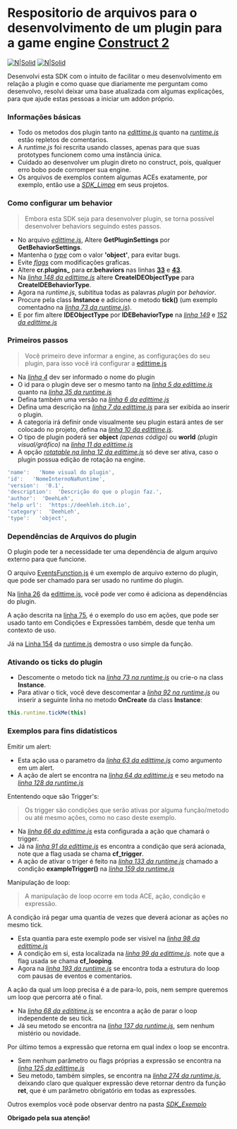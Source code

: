 # Respositorio de arquivos para o desenvolvimento de um plugin para a game engine [Construct 2](https://www.construct.net/en/construct-2/download)

[![N|Solid](https://cdn.discordapp.com/attachments/631607183301148672/724397007170568313/paypal.png)](https://www.paypal.com/cgi-bin/webscr?cmd=_donations&business=fabinhoec2210@gmail.com&item_name=F%C3%A1bio&currency_code=BRL)  [![N|Solid](https://cdn.discordapp.com/attachments/631607183301148672/724397005543178270/picpay.png)](https://app.picpay.com/user/smuu)

Desenvolvi esta SDK com o intuito de facilitar o meu desenvolvimento em relação a plugin e como quase que diariamente me perguntam como desenvolvo, resolvi deixar uma base atualizada com algumas explicações, para que ajude estas pessoas a iniciar um addon próprio.

### Informações básicas

- Todo os metodos dos plugin tanto na [*edittime.js*](/SDK_Exemplo/edittime.js) quanto na [*runtime.js*](/SDK_Exemplo/runtime.js) estão repletos de comentarios.
- A *runtime.js* foi rescrita usando classes, apenas para que suas prototypes funcionem como uma instância única.
- Cuidado ao desenvolver um plugin direto no construct, pois, qualquer erro bobo pode corromper sua engine.
- Os arquivos de exemplos contem algumas ACEs exatamente, por exemplo, então use a [*SDK_Limpa*](/SDK_Limpa) em seus projetos.

### Como configurar um behavior

> Embora esta SDK seja para desenvolver plugin, se torna possível desenvolver behaviors seguindo estes passos.

- No arquivo [*edittime.js*](/SDK_Exemplo/edittime.js#L2), Altere **GetPluginSettings** por **GetBehaviorSettings**.
- Mantenha o [*type*](/SDK_Exemplo/edittime.js#L11) com o valor **'object'**, para evitar bugs.
- Evite [*flags*](/SDK_Exemplo/edittime.js#L13) com modificações graficas.
- Altere **cr.plugins_** para **cr.behaviors** nas linhas [**33**](/SDK_Exemplo/runtime.js#L33) e [**43**](/SDK_Exemplo/runtime.js#L43).
- Na [*linha 148 da edittime.js*](/SDK_Exemplo/edittime.js#L148) altere **CreateIDEObjectType** para **CreateIDEBehaviorType**.
- Agora na *runtime.js*, subititua todas as palavras *plugin* por *behavior*.
- Procure pela class **Instance** e adicione o metodo **tick()** (um exemplo comentadno na [*linha 73 da runtime.js*](/SDK_Exemplo/runtime.js#L73)).
- E por fim altere **IDEObjectType** por **IDEBehaviorType** na [*linha 149*](/SDK_Exemplo/edittime.js#L149) e [*152 da edittime.js*](/SDK_Exemplo/edittime.js#L152)

### Primeiros passos

> Você primeiro deve informar a engine, as configurações do seu plugin, para isso você irá configurar a [edittime.js](/SDK_Exemplo/edittime.js)

- Na [*linha 4*](/SDK_Exemplo/edittime.js#L4) dev ser informado o nome do plugin
- O id para o plugin deve ser o mesmo tanto na [*linha 5 da edittime.js*](/SDK_Exemplo/edittime.js#L5) quanto na [*linha 35 da runtime.js*](/SDK_Exemplo/runtime.js#L35)
- Defina também uma versão na [*linha 6 da edittime.js*](/SDK_Exemplo/edittime.js#L6)
- Defina uma descrição na [*linha 7 da edittime.js*](/SDK_Exemplo/edittime.js#L7) para ser exibida ao inserir o plugin.
- A categoria irá definir onde visualmente seu plugin estará antes de ser colocado no projeto, defina na [*linha 10 da edittime.js*](/SDK_Exemplo/edittime.js#L10).
- O tipo de plugin poderá ser **object** *(apenas código)* ou **world** *(plugin visual/gráfico)* na [*linha 11 da edittime.js*](/SDK_Exemplo/edittime.js#L11)
- A opção [*rotatable na linha 12 da edittime.js*](/SDK_Exemplo/edittime.js#L12) só deve ser ativa, caso o plugin possua edição de rotação na engine.

```js
'name':   'Nome visual do plugin',
'id':   'NomeInternoNaRuntime',
'version':  '0.1',
'description':  'Descrição do que o plugin faz.',
'author':  'DeehLeh',
'help url':  'https://deehleh.itch.io',
'category':  'DeehLeh',
'type':   'object',
```

### Dependências de Arquivos do plugin

O plugin pode ter a necessidade ter uma dependência de algum arquivo externo para que funcione.

O arquivo  [EventsFunction.js](/SDK_Exemplo/EventsFunction.js) é um exemplo de arquivo externo do plugin, que pode ser chamado para ser usado no runtime do plugin.

Na [linha 26](/SDK_Exemplo/edittime.js#L26) da [edittime.js](/SDK_Exemplo/edittime.js), você pode ver como é adiciona as dependências do plugin.

A ação descrita na [linha 75](/SDK_Exemplo/edittime.js#L75), é o exemplo do uso em ações, que pode ser usado tanto em Condições e Expressões também, desde que tenha um contexto de uso.

Já na  [Linha 154](/SDK_Exemplo/runtime.js#L154) da [runtime.js](/SDK_Exemplo/runtime.js) demostra o uso simple da função.

### Ativando os ticks do plugin

- Descomente o metodo tick na [*linha 73 na runtime.js*](/SDK_Exemplo/runtime.js#L73) ou crie-o na class  **Instance**.
- Para ativar o tick, você deve descomentar a [*linha 92 na runtime.js*](/SDK_Exemplo/runtime.js#L92) ou inserir a seguinte linha no metodo **OnCreate** da class **Instance**:

```js
this.runtime.tickMe(this)
```

### Exemplos para fins didatísticos

Emitir um alert:

- Esta ação usa o parametro da [*linha 63 da edittime.js*](/SDK_Exemplo/edittime.js#L64) como argumento em um alert.
- A ação de alert se encontra na [*linha 64 da edittime.js*](/SDK_Exemplo/edittime.js#L64) e seu metodo na [*linha 128 da runtime.js*](/SDK_Exemplo/runtime.js#L128)

Ententendo oque são Trigger's:
> Os trigger são condições que serão ativas por alguma função/metodo ou até mesmo ações, como no caso deste exemplo.

- Na [*linha 66 da edittime.js*](/SDK_Exemplo/edittime.js#L66) esta configurada a ação que chamará o trigger.
- Já na [*linha 91 da edittime.js*](/SDK_Exemplo/edittime.js#L91) es encontra a condição que será acionada, note que a flag usada se chama **cf_trigger**.
- A ação de ativar o triger é feito na [*linha 133 da runtime.js*](/SDK_Exemplo/runtime.js#L133) chamado a condição **exampleTrigger()** na [*linha 159 da runtime.js*](/SDK_Exemplo/runtime.js#L159)

Manipulação de loop:
> A manipulação de loop ocorre em toda ACE, ação, condição e expressão.

A condição irá pegar uma quantia de vezes que deverá acionar as ações no mesmo tick.

- Esta quantia para este exemplo pode ser visivel na [*linha 98 da edittime.js*](/SDK_Exemplo/edittime.js#L98)
- A condição em si, esta localizada na [*linha 99 da edittime.js*](/SDK_Exemplo/edittime.js#L99). note que a flag usada se chama **cf_looping**.
- Agora na [*linha 193 da runtime.js*](/SDK_Exemplo/runtime.js#L193) se encontra toda a estrutura do loop com pausas de eventos e comentarios.

A ação da qual um loop precisa é a de para-lo, pois, nem sempre queremos um loop que percorra até o final.

- Na [*linha 68 da edititime.js*](/SDK_Exemplo/edittime.js#L68) se encontra a ação de parar o loop independente de seu tick.
- Já seu metodo se encontra na [*linha 137 da runtime.js*](/SDK_Exemplo/runtime.js#L137), sem nenhum mistério ou novidade.

Por último temos a expressão que retorna em qual index o loop se encontra.

- Sem nenhum parâmetro ou flags próprias a expressão se encontra na [*linha 125 da edittime.js*](/SDK_Exemplo/edittime.js#L125)
- Seu metodo, também simples, se encontra na [*linha 274 da runtime.js*](/SDK_Exemplo/runtime.js#L274), deixando claro que qualquer expressão deve retornar dentro da função **ret**, que é um parâmetro obrigatório em todas as expressões.

Outros exemplos você pode observar dentro na pasta [*SDK_Exemplo*](/SDK_Exemplo)

**Obrigado pela sua atenção!**
